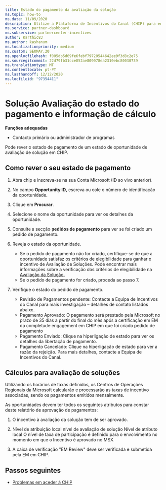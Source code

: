 ```yaml
---
title: Estado do pagamento da avaliação da solução
ms.topic: how-to
ms.date: 11/09/2020
description: Utilize a Plataforma de Incentivos do Canal (CHIP) para encontrar informações sobre as oportunidades de Avaliação de Soluções, os seus cálculos e o seu estado de pagamento.
ms.service: partner-dashboard
ms.subservice: partnercenter-incentives
author: Karthic83
ms.author: kashanum
ms.localizationpriority: medium
ms.custom: SEOMAY.20
ms.openlocfilehash: f005db5d69fe6febf79720544642ee9f3d8c2e75
ms.sourcegitcommit: 22d79fb31cce852ae809078ea2310ebc80030739
ms.translationtype: MT
ms.contentlocale: pt-PT
ms.lasthandoff: 12/12/2020
ms.locfileid: "97354411"
---
```

# <a name="solution-assessment-payment-status-and-calculation-info"></a>Solução Avaliação do estado do pagamento e informação de cálculo

**Funções adequadas**

- Contacto primário ou administrador de programas

Pode rever o estado de pagamento de um estado de oportunidade de avaliação de solução em CHIP.

## <a name="how-to-review-your-payment-status"></a>Como rever o seu estado de pagamento

1. Abra chip e inscreva-se na sua Conta Microsoft (ID ao vivo anterior).
2. No campo **Opportunity ID,** escreva ou cole o número de identificação da oportunidade.
3. Clique em **Procurar**.
4. Selecione o nome da oportunidade para ver os detalhes da oportunidade.
5. Consulte a secção **pedidos de pagamento** para ver se foi criado um pedido de pagamento.
6. Reveja o estado da oportunidade.

    - Se o pedido de pagamento não for criado, certifique-se de que a oportunidade satisfaz os critérios de elegibilidade para ganhar o incentivo de Avaliação de Soluções. Pode encontrar mais informações sobre a verificação dos critérios de elegibilidade na [Avaliação da Solução.](chip-solution-assessment.md)
    - Se o pedido de pagamento for criado, proceda ao passo 7.
7. Verifique o estado do pedido de pagamento.

    - Revisão de Pagamentos pendente: Contacte a Equipa de Incentivos do Canal para mais investigação – detalhes de contato listados abaixo.
    - Pagamento Aprovado: O pagamento será prestado pela Microsoft no prazo de 35 dias a partir do final do mês após a certificação em EM da completude engagement em CHIP em que foi criado pedido de pagamento
    -  Pagamento Enviado: Clique na hiperligação de estado para ver os detalhes da libertação de pagamento.
    - Pagamento Cancelado: Clique na hiperligação de estado para ver a razão da rejeição. Para mais detalhes, contacte a Equipa de Incentivos do Canal.

## <a name="calculations-for-solutions-assessment"></a>Cálculos para avaliação de soluções

Utilizando os horários de taxas definidos, os Centros de Operações Regionais da Microsoft calcularão e processarão as taxas de incentivo associadas, sendo os pagamentos emitidos mensalmente.

As oportunidades devem ter todos os seguintes atributos para constar deste relatório de aprovação de pagamentos:

1. O incentivo à avaliação da solução tem de ser aprovado.

1. Nível de atribuição local nível de avaliação de solução Nível de atributo local O nível de taxa de participação é definido para o envolvimento no momento em que o Incentivo é aprovado no MSX.
 
1. A caixa de verificação "EM Review" deve ser verificada e submetida pela EM em CHIP.

## <a name="next-steps"></a>Passos seguintes

- [Problemas em aceder à CHIP](chip-access-trouble.md) 
